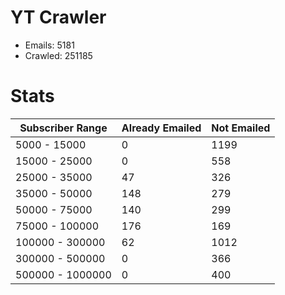 # YT Crawler
- Emails: 5181
- Crawled: 251185

# Stats
| Subscriber Range  | Already Emailed | Not Emailed |
|-------|-------|-------|
| 5000 - 15000 | 0 | 1199 |
| 15000 - 25000 | 0 | 558 |
| 25000 - 35000 | 47 | 326 |
| 35000 - 50000 | 148 | 279 |
| 50000 - 75000 | 140 | 299 |
| 75000 - 100000 | 176 | 169 |
| 100000 - 300000 | 62 | 1012 |
| 300000 - 500000 | 0 | 366 |
| 500000 - 1000000 | 0 | 400 |
